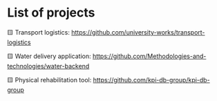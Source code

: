 # List of projects

🟨 Transport logistics: https://github.com/university-works/transport-logistics

🟨 Water delivery application: https://github.com/Methodologies-and-technologies/water-backend

🟨 Physical rehabilitation tool: https://github.com/kpi-db-group/kpi-db-group
